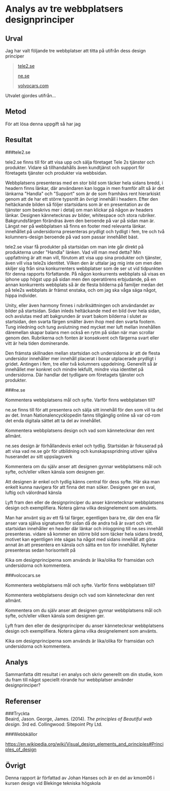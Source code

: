 Analys av tre webbplatsers designprinciper
=======================



Urval
-----------------------

Jag har valt följande tre webbplatser att titta på utifrån dess design principer
>    <a href="https://www.tele2.se/" target="blank">tele2.se</a>
>
>    <a href="https://www.ne.se/info/" target="blank">ne.se</a>
>
>    <a href="https://www.volvocars.com/" target="blank">volvocars.com</a>

Utvalet gjordes utifrån...

Metod
-----------------------
För att lösa denna uppgift så har jag



Resultat
-----------------------

###tele2.se



tele2.se finns till för att visa upp och sälja företaget Tele 2s tjänster och produkter. Vidare så tillhandahålls även kundtjänst och support för företagets tjänster och produkter via webbsidan.  

Webbplatsens presenteras med en stor bild som täcker hela sidans bredd, i headern finns länkar, där användaren
kan logga in men framför allt så är det länkarna "Handla" och "Support" som är de som framhävs rent hierarkiskt genom att de har ett större typsnitt än övrigt innehåll i headern.
Efter den heltäckande bilden så följer startsidans som är en presentation av de tjänster som beskrivs mer i detalj om man klickar på någon av headers länkar. Designen kännetecknas av bilder, whitespace och stora rubriker. Bakgrundsfärgen förändras även den beroende på var på sidan man är. Längst ner på webbplatsen så finns en footer med relevanta länkar. innehållet på undersidorna presenteras prydligt och tydligt i fem, tre och två kolumners-design beroende på vad som passar innehållet bäst.

tele2.se visar få produkter på startsidan om man inte går direkt på produkterna under "Handla" länken. Vad vill man med detta? Min uppfattning är att man vill, förutom att visa upp sina produkter och tjänster, även vill visa tele2s identitet. Vilken den är uttalar jag mig inte om men den skiljer sig från sina konkurrenters webbplatser som de ser ut vid tidpunkten för denna rapports författande. På någon konkurrents webbplats så visas en iphone upp högst upp på sidan men den operatörens erbjudande, på en annan konkurrents webbplats så är de flesta bilderna på familjer medan det på tele2s webbplats är främst enstaka, och om jag ska våga säga något, hippa individer.

Unity, eller även harmony finnes i rubriksättningen och användandet av bilder på startsidan. Sidan inleds heltäckande med en bild över hela sidan, och avslutas med att bakgrunden är svart bakom bilderna i slutet av startsidan, den svarta färgen smälter även ihop med den svarta footern. Tung inledning och tung avslutning med mycket mer luft mellan innehållen däremellan skapar balans men också en rytm på sidan när man scrollar genom den. Rubrikerna och fonten är konsekvent och färgerna svart eller vitt är hela tiden dominerande.

Den främsta skillnaden mellan startsidan och undersidorna är att de flesta undersidor innehåller mer innehåll placerat i boxar utplacerade prydligt i gridet. Antingen i fem, tre eller två kolumners uppdelning. Generellt så är innehållet mer konkret och mindre lekfullt, mindre visa identitet på undersidorna. Där handlar det tydligare om företagets tjänster och produkter.



###ne.se


Kommentera webbplatsens mål och syfte. Varför finns webbplatsen till?

ne.se finns till för att presentera och sälja sitt innehåll för den som vill ta del av det.
Innan Nationalencycklopedin fanns tillgänglig online så var cd-rom det enda digitala sättet att ta del av innehållet.

Kommentera webbplatsens design och vad som kännetecknar den rent allmänt.

ne.ses design är förhållandevis enkel och tydlig. Startsidan är fokuserad på att visa vad ne.se gör för utbildning och kunskapsspridning utöver själva huserandet av sitt uppslagsverk

Kommentera om du själv anser att designen gynnar webbplatsens mål och syfte, och/eller vilken känsla som designen ger.

Att designen är enkel och tydlig känns central för dess syfte. Här ska man enkelt kunna navigera för att finna det man söker. Designen ger en sval, luftig och välordnad känsla

Lyft fram den eller de designprinciper du anser kännetecknar webbplatsens design och exemplifiera. Notera gärna vilka designelement som använts.

Man har använt sig av ett få tal färger, egentligen bara tre, där den ena får anser vara själva signaturen för sidan då de andra två är svart och vitt. startsidan innehåller en header där länkar och inloggning till ne.ses innehåll presenteras. vidare så kommer en större bild som täcker hela sidans bredd, motivet kan egentligen inte sägas ha något med sidans innehåll att göra annat än att presentera en känsla och sätta en ton för innehållet. Nyheter presenteras sedan horisontellt på  

Kika om designprinciperna som används är lika/olika för framsidan och undersidorna och kommentera.



###volcocars.se

Kommentera webbplatsens mål och syfte. Varför finns webbplatsen till?

Kommentera webbplatsens design och vad som kännetecknar den rent allmänt.

Kommentera om du själv anser att designen gynnar webbplatsens mål och syfte, och/eller vilken känsla som designen ger.

Lyft fram den eller de designprinciper du anser kännetecknar webbplatsens design och exemplifiera. Notera gärna vilka designelement som använts.

Kika om designprinciperna som används är lika/olika för framsidan och undersidorna och kommentera.



Analys
-----------------------

Sammanfatta ditt resultat i en analys och skriv generellt om din studie, kom du fram till något speciellt rörande hur webbplatser använder designprinciper?


Referenser
-----------------------

###Tryckta  
Beaird, Jason. George, James. (2014). *The principles of Beautiful web design*. 3rd ed. Collingwood: Sitepoint Pty Ltd.

###Webbkällor  
<!-- <a href="http://www.leksand.se" target="blank">leksand.se</a> hämtad 2018-12-10  
<a href="http://www.falun.se" target="blank">falun.se</a> hämtad 2018-12-10  
<a href="http://www.borlange.se" target="blank">borlange.se</a> hämtad 2018-12-10  

<a href="https://developers.google.com/speed/pagespeed/insights/" target="blank">PageSpeed Insights</a> hämtad 2018-12-16  

*Genomgång design kmom05 med Emil* (2018).[Video online]. <a href="https://www.youtube.com/watch?v=Cti-Nz2513g" target="blank">https://www.youtube.com/watch?v=Cti-Nz2513g</a> [2018-12-10].

*Föreläsning design kmom05 med Mikael* (2018).[Video online]. <a href="https://www.youtube.com/watch?v=62ZIah6qER0" target="blank">https://www.youtube.com/watch?v=62ZIah6qER0</a> [2018-12-10]. -->

https://en.wikipedia.org/wiki/Visual_design_elements_and_principles#Principles_of_design

Övrigt
-----------------------

Denna rapport är författad av Johan Hanses och är en del av kmom06 i kursen design vid Blekinge tekniska högskola
